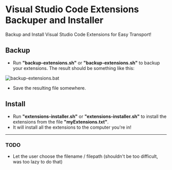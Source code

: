 # Visual Studio Code Extensions Backuper and Installer
Backup and Install Visual Studio Code Extensions for Easy Transport!
## Backup
- Run **"backup-extensions.sh"** or **"backup-extensions.sh"** to backup your extensions.
The result should be something like this:

![backup-extensions.bat](https://i.imgur.com/D4hsYVP.png)

- Save the resulting file somewhere.
## Install
- Run **"extensions-installer.sh"** or **"extensions-installer.sh"** to install the extensions from the file **"myExtensions.txt"**.
- It will install all the extensions to the computer you're in!

-----

### TODO
- Let the user choose the filename / filepath (shouldn't be too difficult, was too lazy to do that)
